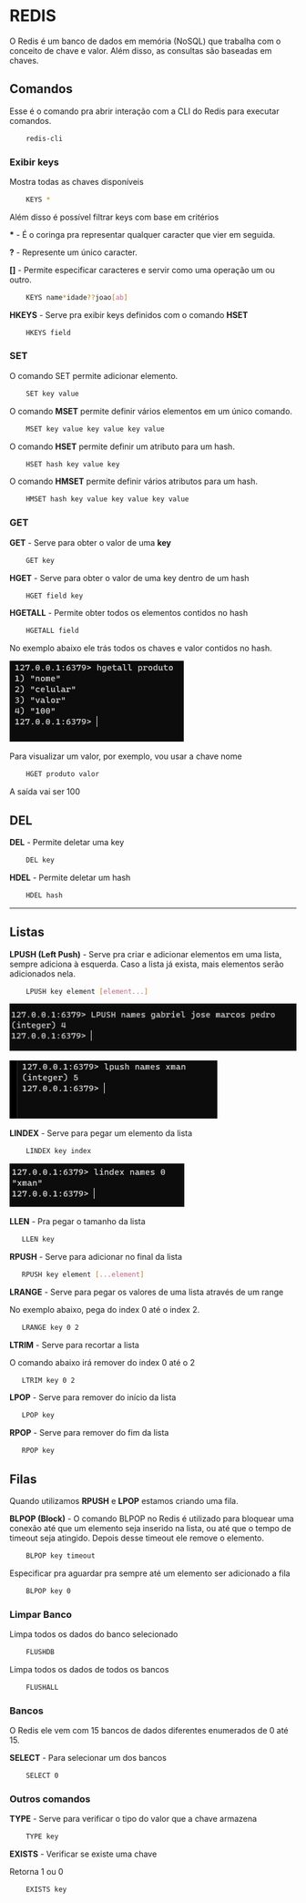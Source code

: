 # REDIS

O Redis é um banco de dados em memória (NoSQL) que trabalha com o conceito de chave e valor. Além disso, as consultas
são baseadas em chaves.

## Comandos

Esse é o comando pra abrir interação com a CLI do Redis para executar comandos.

```bash
    redis-cli
```

### Exibir keys

Mostra todas as chaves disponíveis

```bash
    KEYS *
```

Além disso é possível filtrar keys com base em critérios

**\*** - É o coringa pra representar qualquer caracter que vier em seguida.

**?** - Represente um único caracter.

**[]** - Permite especificar caracteres e servir como uma operação um ou outro.

```bash
    KEYS name*idade??joao[ab]
```

**HKEYS** - Serve pra exibir keys definidos com o comando **HSET**

```bash
    HKEYS field
```


### SET 


O comando SET permite adicionar elemento.

```bash
    SET key value
```

O comando **MSET** permite definir vários elementos em um único comando.

```bash
    MSET key value key value key value
```

O comando **HSET** permite definir um atributo para um hash.

```bash
    HSET hash key value key 
```

O comando **HMSET** permite definir vários atributos para um hash.

```bash
    HMSET hash key value key value key value
```

### GET 


**GET** - Serve para obter o valor de uma **key**

```bash
    GET key
```

**HGET** - Serve para obter o valor de uma key dentro de um hash

```bash
    HGET field key
```

**HGETALL** - Permite obter todos os elementos contidos no hash

```bash
    HGETALL field 
```

No exemplo abaixo ele trás todos os chaves e valor contidos no hash.

![Alt text](/img/image-3.png)

Para visualizar um valor, por exemplo, vou usar a chave nome

```bash
    HGET produto valor 
```
A saída vai ser 100

## DEL

**DEL** - Permite deletar uma key

```bash
    DEL key
```

**HDEL** - Permite deletar um hash

```bash
    HDEL hash
```

<hr>

## Listas 

**LPUSH (Left Push)** - Serve pra criar e adicionar elementos em uma lista, sempre adiciona à esquerda. Caso a lista já exista, mais elementos serão adicionados nela.

```bash
    LPUSH key element [element...]
```

![Alt text](/img/image.png)

![Alt text](/img/image-1.png)

**LINDEX** - Serve para pegar um elemento da lista 

```bash
    LINDEX key index
```

![Alt text](/img/image-2.png)

**LLEN** - Pra pegar o tamanho da lista

```bash
   LLEN key 
```

**RPUSH** - Serve para adicionar no final da lista

```bash
   RPUSH key element [...element]
```

**LRANGE** - Serve para pegar os valores de uma lista através de um range

No exemplo abaixo, pega do index 0 até o index 2.

```bash
   LRANGE key 0 2
```

**LTRIM** - Serve para recortar a lista

O comando abaixo irá remover do index 0 até o 2

```bash
   LTRIM key 0 2
```

**LPOP** - Serve para remover do início da lista

```bash
   LPOP key
```

**RPOP** - Serve para remover do fim da lista

```bash
   RPOP key
```


## Filas

Quando utilizamos **RPUSH** e **LPOP** estamos criando uma fila. 

**BLPOP (Block)** - O comando BLPOP no Redis é utilizado para bloquear uma conexão até que um elemento seja inserido na lista, ou até que o tempo de timeout seja atingido. Depois desse timeout ele remove o elemento.

```bash
    BLPOP key timeout
```

Especificar pra aguardar pra sempre até um elemento ser adicionado a fila 

```bash
    BLPOP key 0
```

### Limpar Banco

Limpa todos os dados do banco selecionado

```bash
    FLUSHDB
```

Limpa todos os dados de todos os bancos

```bash
    FLUSHALL
```

### Bancos

O Redis ele vem com 15 bancos de dados diferentes enumerados de 0 até 15.

**SELECT** - Para selecionar um dos bancos

```bash
    SELECT 0
```

### Outros comandos

**TYPE** - Serve para verificar o tipo do valor que a chave armazena

```bash
    TYPE key
```

**EXISTS** - Verificar se existe uma chave

Retorna 1 ou 0

```bash
    EXISTS key
```
